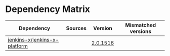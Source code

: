 # Dependency Matrix

Dependency | Sources | Version | Mismatched versions
---------- | ------- | ------- | -------------------
[jenkins-x/jenkins-x-platform](https://github.com/jenkins-x/jenkins-x-platform) |  | [2.0.1516](https://github.com/jenkins-x/jenkins-x-platform/releases/tag/v2.0.1516) | 
